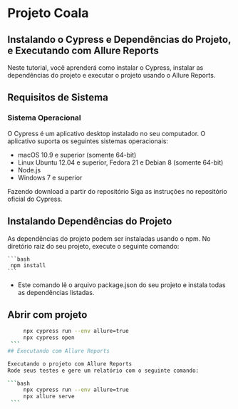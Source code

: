 # Projeto Coala


## Instalando o Cypress e Dependências do Projeto, e Executando com Allure Reports
Neste tutorial, você aprenderá como instalar o Cypress, instalar as dependências do projeto e executar o projeto usando o Allure Reports.

## Requisitos de Sistema
### Sistema Operacional
O Cypress é um aplicativo desktop instalado no seu computador. O aplicativo suporta os seguintes sistemas operacionais:

- macOS 10.9 e superior (somente 64-bit)
- Linux Ubuntu 12.04 e superior, Fedora 21 e Debian 8 (somente 64-bit)
- Node.js
- Windows 7 e superior

Fazendo download a partir do repositório
Siga as instruções no repositório oficial do Cypress.

## Instalando Dependências do Projeto
As dependências do projeto podem ser instaladas usando o npm. No diretório raiz do seu projeto, execute o seguinte comando:


    ```bash
     npm install 
    ```
- Este comando lê o arquivo package.json do seu projeto e instala todas as dependências listadas.
## Abrir com projeto
   ```bash
     	npx cypress run --env allure=true
	    npx cypress open
    ```
## Executando com Allure Reports

Executando o projeto com Allure Reports
Rode seus testes e gere um relatório com o seguinte comando:

   ```bash
     	npx cypress run --env allure=true
	    npx allure serve
    ```
